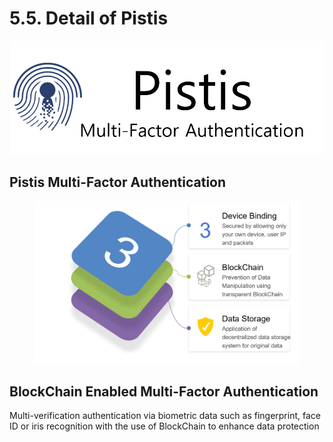 # 5.5. Detail of Pistis

![](<../../.gitbook/assets/img35 (1).png>)

## Pistis Multi-Factor Authentication

<figure><img src="../../.gitbook/assets/img36.png" alt=""><figcaption></figcaption></figure>

## BlockChain Enabled Multi-Factor Authentication

Multi-verification authentication via biometric data such as fingerprint, face ID or iris recognition with the use of BlockChain to enhance data protection
